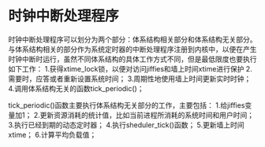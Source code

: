 # 时钟中断处理程序

时钟中断处理程序可以划分为两个部分：体系结构相关部分和体系结构无关部分。
与体系结构相关的部分作为系统定时器的中断处理程序注册到内核中，以便在产生时钟中断时运行，虽然不同体系结构的具体工作方式不同，但是最低限度也要执行如下工作：
1.获得xtime_lock锁，以便对访问jiffies和墙上时间xtime进行保护
2.需要时，应答或者重新设置系统时间；
3.周期性地使用墙上时间更新实时时钟；
4.调用体系结构无关的函数tick_periodic()；

tick_periodic()函数主要执行体系结构无关部分的工作，主要包括：
1.给jiffies变量加1；
2.更新资源消耗的统计值，比如当前进程所消耗的系统时间和用户时间；
3.执行已经到期的动态定时器；
4.执行sheduler_tick()函数；
5.更新墙上时间xtime；
6.计算平均负载值；